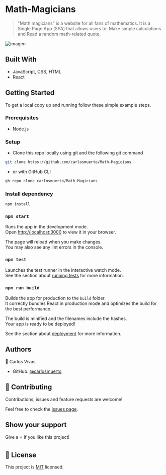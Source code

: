 # Math-Magicians

> "Math magicians" is a website for all fans of mathematics. It is a Single Page App (SPA) that allows users to: Make simple calculations and Read a random math-related quote.

![imagen](https://user-images.githubusercontent.com/34493013/194663980-0b603f59-cd75-45ce-818a-50ac40609ef1.png)


## Built With

- JavaScript, CSS, HTML
- React

## Getting Started

To get a local copy up and running follow these simple example steps.

### Prerequisites
 - Node.js

### Setup
- Clone this repo locally using git and the following git command
```bash
git clone https://github.com/carlosmuerto/Math-Magicians
```
- or with GitHub CLI
```bash
gh repo clone carlosmuerto/Math-Magicians
```

### Install dependency
```bash
npm install
```

### `npm start`

Runs the app in the development mode.\
Open [http://localhost:3000](http://localhost:3000) to view it in your browser.

The page will reload when you make changes.\
You may also see any lint errors in the console.

### `npm test`

Launches the test runner in the interactive watch mode.\
See the section about [running tests](https://facebook.github.io/create-react-app/docs/running-tests) for more information.

### `npm run build`

Builds the app for production to the `build` folder.\
It correctly bundles React in production mode and optimizes the build for the best performance.

The build is minified and the filenames include the hashes.\
Your app is ready to be deployed!

See the section about [deployment](https://facebook.github.io/create-react-app/docs/deployment) for more information.


## Authors

👤 Carlos Vivas

- GitHub: [@carlosmuerto](https://github.com/carlosmuerto)

## 🤝 Contributing

Contributions, issues and feature requests are welcome!

Feel free to check the [issues page](../../issues).

## Show your support

Give a ⭐️ if you like this project!


## 📝 License

This project is [MIT](LICENSE) licensed.
